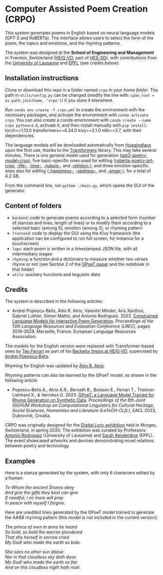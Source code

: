 # Computer Assisted Poem Creation (CRPO)

This system generates poems in English based on neural language models (GPT-2 and RoBERTa).  The interface allows users to select the form of the poem, the topics and emotions, and the rhyming patterns.

The system was designed at the **School of Engineering and Management** in Yverdon, Switzerland ([HEIG-VD](https://www.heig-vd.ch/), part of [HES-SO](https://www.hes-so.ch/)), with contributions from the [University of Lausanne](https://www.unil.ch) and [EPFL](https://www.epfl.ch) (see credits below).

## Installation instructions

Clone or download this repo in a folder named `crpo` in your *home folder*.  The path in `utils/config.py` can be changed (modify the line with: `cpao_root = os.path.join(home, 'crpo')`) if you store it elsewhere.

Run `conda env create -f crpo.yml` to create the environment with the necessary packages, and activate the environment with `conda activate crpo`.  You can also create a conda environment with `conda create --name crpo python=3.8`, activate it, and then install manually with `pip install`: torch==1.13.0 transformers==4.24.0 kivy==2.1.0 nltk==3.7, with their dependencies.

The language models will be dowloaded automatically from [Huggingface](https://huggingface.co/models) upon the first use, thanks to the [Transformers](https://huggingface.co/docs/transformers/index) library.  This may take several minutes.  There is one general model used for generation ([gpt2-poetry-model-crpo](https://huggingface.co/andreipb/gpt2-poetry-model-crpo)), five topic-specific ones used for editing ([roberta-poetry-art-crpo](https://huggingface.co/andreipb/roberta-poetry-art-crpo), [-life-](https://huggingface.co/andreipb/roberta-poetry-life-crpo), [-love-](https://huggingface.co/andreipb/roberta-poetry-love-crpo), [-nature-](https://huggingface.co/andreipb/roberta-poetry-nature-crpo), and [-religion-](https://huggingface.co/andreipb/roberta-poetry-religion-crpo)), and three emotion-specific ones also for editing ([-happiness-](https://huggingface.co/andreipb/roberta-poetry-happiness-crpo), [-sadness-](https://huggingface.co/andreipb/roberta-poetry-sadness-crpo), and [-anger-](https://huggingface.co/andreipb/roberta-poetry-anger-crpo)), for a total of 4.2 GB.

From the command line, run `python ./main.py`, which opens the GUI of the generator.

## Content of folders
  - `backend`: code to generate poems according to a selected form (number of stanzas and lines, length of lines) or to modify them according to a selected topic (among 5), emotion (among 3), or rhyming pattern
  - `frontend`: code to display the GUI using the Kivy framework (the application can be configured to run full screen, for instance for a touchscreen)
  - `logs`: each poem is written in a timestamped JSON file, with all intermediary stages
  - `rhyming`: a function and a dictionary to measure whether two verses rhyme or not (see Section 2 of the [GPoeT paper](https://aclanthology.org/2023.latechclfl-1.2/) and the notebook in that folder)
  - `utils`: auxiliary functions and linguistic data

## Credits

The system is described in the following articles:

   - Andrei Popescu-Belis, Àlex R. Atrio, Valentin Minder, Aris Xanthos, Gabriel Luthier, Simon Mattei, and Antonio Rodriguez. 2022. [Constrained Language Models for Interactive Poem Generation](https://aclanthology.org/2022.lrec-1.377). *Proceedings of the 13th Language Resources and Evaluation Conference (LREC)*, pages 3519–3529, Marseille, France. European Language Resources Association.

The models for the English version were replaced with Transformer-based ones by [Teo Ferrari](https://www.linkedin.com/in/teo-ferrari-0a4009176/) as part of his [Bachelor thesis at HEIG-VD](https://gaps.heig-vd.ch/public/diplome/rapports.php?id=6763), supervised by [Andrei Popescu-Belis](http://iict-space.heig-vd.ch/apu/).  

Rhyming for English was updated by [Àlex R. Atrio](https://github.com/AlexRAtrio).  

Rhyming patterns can also be learned by the GPoeT model, as shown in the following article:

   - Popescu-Belis A., Atrio A.R., Bernath B., Boisson E., Ferrari T., Theimer-Lienhard X., & Vernikos G. 2023. [GPoeT: a Language Model Trained for Rhyme Generation on Synthetic Data](https://aclanthology.org/2023.latechclfl-1.2/). *Proceedings of the 6th Joint SIGHUM Workshop on Computational Linguistics for Cultural Heritage, Social Sciences, Humanities and Literature (LaTeCH-CLfL)*, EACL 2023, Dubrovnik, Croatia.

CRPO was originally designed for the [Digital Lyric exhibition](https://lyricalvalley.org/digital-lyric-exposition/) held in Morges, Switzerland, in spring 2020.  The exhibition was curated by Professors [Antonio Rodriguez](https://www.unil.ch/fra/antoniorodriguez) (University of Lausanne) and [Sarah Kenderdine](https://people.epfl.ch/sarah.kenderdine) (EPFL).  The event showcased artworks and devices demonstrating novel relations between poetry and technology.

## Examples

Here is a stanza generated by the system, with only 6 characters edited by a human:

*To Whom the ancient Snares obey<br/>
And give the gifts they best can give<br/>
If needful, I no more will pray<br/>
In peace with myself I forgive.<br/>*

Here are unedited lines generated by the GPoeT model trained to generate the AABB rhyming pattern (this model is not included in the current version):

*The prince of men in arms he heard<br/>
So bold, so bold the warrior plundered<br/>
That she herself in sorrow cried<br/>
My God! who made the earth so bide.<br/>*

*She sees no other sun above<br/>
Nor in that cloudless sky doth dove<br/>
My God! who made the earth so fair<br/>
And on this cloudless night hath mair.<br/>*
